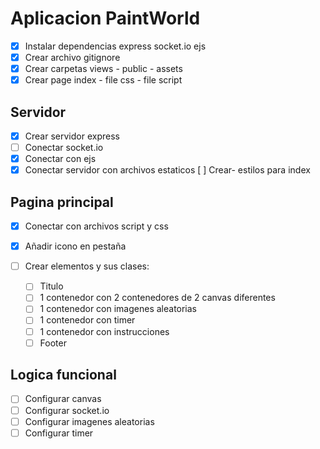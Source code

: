 # Aplicacion PaintWorld
- [x] Instalar dependencias express socket.io ejs
- [x] Crear archivo gitignore
- [x] Crear carpetas views - public - assets
- [x] Crear page index - file css - file script

## Servidor
- [x] Crear servidor express
- [ ] Conectar socket.io
- [x] Conectar con ejs
- [x] Conectar servidor con archivos estaticos
 [ ] Crear- estilos para index

## Pagina principal
- [x] Conectar con archivos script y css
- [x] Añadir icono en pestaña

- [ ] Crear elementos y sus clases:
    - [ ] Titulo
    - [ ] 1 contenedor con 2 contenedores de 2 canvas diferentes
    - [ ] 1 contenedor con imagenes aleatorias
    - [ ] 1 contenedor con timer
    - [ ] 1 contenedor con instrucciones
    - [ ] Footer

## Logica funcional
- [ ] Configurar canvas
- [ ] Configurar socket.io
- [ ] Configurar imagenes aleatorias
- [ ] Configurar timer